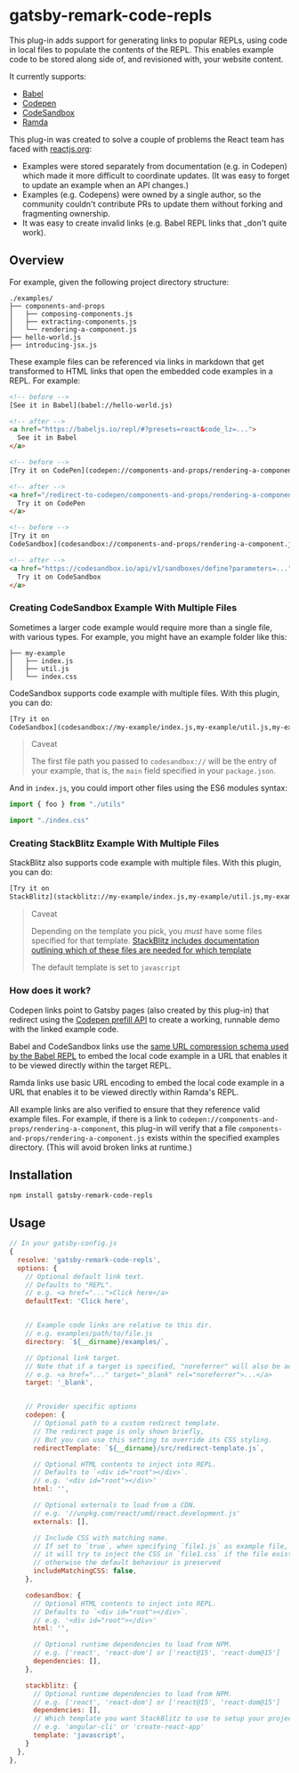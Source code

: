 # gatsby-remark-code-repls

This plug-in adds support for generating links to popular REPLs, using code in
local files to populate the contents of the REPL. This enables example code to
be stored along side of, and revisioned with, your website content.

It currently supports:

- [Babel](https://babeljs.io/repl/)
- [Codepen](https://codepen.io/)
- [CodeSandbox](https://codesandbox.io/)
- [Ramda](http://ramdajs.com/repl)

This plug-in was created to solve a couple of problems the React team has faced
with [reactjs.org](https://github.com/reactjs/reactjs.org):

- Examples were stored separately from documentation (e.g. in Codepen) which made
  it more difficult to coordinate updates. (It was easy to forget to update an
  example when an API changes.)
- Examples (e.g. Codepens) were owned by a single author, so the community
  couldn't contribute PRs to update them without forking and fragmenting
  ownership.
- It was easy to create invalid links (e.g. Babel REPL links that \_don't quite
  work).

## Overview

For example, given the following project directory structure:

```text
./examples/
├── components-and-props
│   ├── composing-components.js
│   ├── extracting-components.js
│   └── rendering-a-component.js
├── hello-world.js
├── introducing-jsx.js
```

These example files can be referenced via links in markdown that get transformed
to HTML links that open the embedded code examples in a REPL. For example:

```html
<!-- before -->
[See it in Babel](babel://hello-world.js)

<!-- after -->
<a href="https://babeljs.io/repl/#?presets=react&code_lz=...">
  See it in Babel
</a>

<!-- before -->
[Try it on CodePen](codepen://components-and-props/rendering-a-component.js)

<!-- after -->
<a href="/redirect-to-codepen/components-and-props/rendering-a-component">
  Try it on CodePen
</a>

<!-- before -->
[Try it on
CodeSandbox](codesandbox://components-and-props/rendering-a-component.js)

<!-- after -->
<a href="https://codesandbox.io/api/v1/sandboxes/define?parameters=...">
  Try it on CodeSandbox
</a>
```

### Creating CodeSandbox Example With Multiple Files

Sometimes a larger code example would require more than a single file, with various types. For example, you might have an example folder like this:

```text
├── my-example
│   ├── index.js
│   ├── util.js
│   └── index.css
```

CodeSandbox supports code example with multiple files. With this plugin, you can do:

```html
[Try it on
CodeSandbox](codesandbox://my-example/index.js,my-example/util.js,my-example/index.css)
```

> Caveat
>
> The first file path you passed to `codesandbox://` will be the entry of your example, that is, the `main` field specified in your `package.json`.

And in `index.js`, you could import other files using the ES6 modules syntax:

```js
import { foo } from "./utils"

import "./index.css"
```

### Creating StackBlitz Example With Multiple Files

StackBlitz also supports code example with multiple files. With this plugin, you can do:

```html
[Try it on
StackBlitz](stackblitz://my-example/index.js,my-example/util.js,my-example/index.css)
```

> Caveat
>
> Depending on the template you pick, you _must_ have some files specified for that template. [StackBlitz includes documentation outlining which of these files are needed for which template](https://developer.stackblitz.com/docs/platform/javascript-sdk/#required-files-for-templates)
>
> The default template is set to `javascript`

### How does it work?

Codepen links point to Gatsby pages (also created by this plug-in) that redirect
using the
[Codepen prefill API](https://blog.codepen.io/documentation/api/prefill/) to
create a working, runnable demo with the linked example code.

Babel and CodeSandbox links use the
[same URL compression schema used by the Babel REPL](https://github.com/babel/website/blob/c9dd1f516985f7267eb58c286789e0c66bc0a21d/js/repl/UriUtils.js#L22-L26)
to embed the local code example in a URL that enables it to be viewed directly
within the target REPL.

Ramda links use basic URL encoding to embed the local code example in a URL that
enables it to be viewed directly within Ramda's REPL.

All example links are also verified to ensure that they reference valid example
files. For example, if there is a link to
`codepen://components-and-props/rendering-a-component`, this plug-in will verify
that a file `components-and-props/rendering-a-component.js` exists within the
specified examples directory. (This will avoid broken links at runtime.)

## Installation

`npm install gatsby-remark-code-repls`

## Usage

```javascript
// In your gatsby-config.js
{
  resolve: 'gatsby-remark-code-repls',
  options: {
    // Optional default link text.
    // Defaults to "REPL".
    // e.g. <a href="...">Click here</a>
    defaultText: 'Click here',


    // Example code links are relative to this dir.
    // e.g. examples/path/to/file.js
    directory: `${__dirname}/examples/`,

    // Optional link target.
    // Note that if a target is specified, "noreferrer" will also be added.
    // e.g. <a href="..." target="_blank" rel="noreferrer">...</a>
    target: '_blank',


    // Provider specific options
    codepen: {
      // Optional path to a custom redirect template.
      // The redirect page is only shown briefly,
      // But you can use this setting to override its CSS styling.
      redirectTemplate: `${__dirname}/src/redirect-template.js`,

      // Optional HTML contents to inject into REPL.
      // Defaults to `<div id="root"></div>`.
      // e.g. '<div id="root"></div>'
      html: '',

      // Optional externals to load from a CDN.
      // e.g. '//unpkg.com/react/umd/react.development.js'
      externals: [],

      // Include CSS with matching name.
      // If set to `true`, when specifying `file1.js` as example file,
      // it will try to inject the CSS in `file1.css` if the file exists,
      // otherwise the default behaviour is preserved
      includeMatchingCSS: false,
    },

    codesandbox: {
      // Optional HTML contents to inject into REPL.
      // Defaults to `<div id="root"></div>`.
      // e.g. '<div id="root"></div>'
      html: '',

      // Optional runtime dependencies to load from NPM.
      // e.g. ['react', 'react-dom'] or ['react@15', 'react-dom@15']
      dependencies: [],
    },

    stackblitz: {
      // Optional runtime dependencies to load from NPM.
      // e.g. ['react', 'react-dom'] or ['react@15', 'react-dom@15']
      dependencies: [],
      // Which template you want StackBlitz to use to setup your project
      // e.g. 'angular-cli' or 'create-react-app'
      template: 'javascript',
    }
  },
},
```
